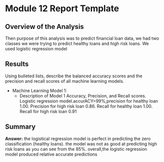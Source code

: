 # Module 12 Report Template

## Overview of the Analysis

Then purpose of this analysis was to predict financial loan data, we had two classes we were trying to predict healthy loans and high risk loans.
We used logistic regression model

## Results

Using bulleted lists, describe the balanced accuracy scores and the precision and recall scores of all machine learning models.

* Machine Learning Model 1:
  * Description of Model 1 Accuracy, Precision, and Recall scores.
Logistic regression model.accurACY=99%,precision for healthy loan 1.00.
Precision for high risk loan 0.86.
Recall for healthy loan 1.00.
Recall for high risk loan 0.91




  

## Summary

**Answer:** the logistical regression model is perfect in predicting the zero classification (healthy loans).
the model was not as good at predicting high risk loans as you can see from the 85%.
overall,the logistic regression model produced relative accurate predictions

